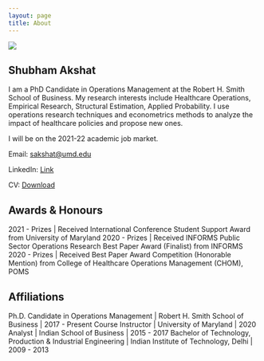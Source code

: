 ```yaml
---
layout: page
title: About
---
```


<img src="{{ site.baseurl }}public/profile.jpeg">

## Shubham Akshat

I am a PhD Candidate in Operations Management at the Robert H. Smith School of Business. My research interests include Healthcare Operations, Empirical Research, Structural Estimation, Applied Probability. I use operations research techniques and econometrics methods to analyze the impact of healthcare policies and propose new ones.

I will be on the 2021-22 academic job market.

<p>Email: <a target="_blank" href="mailto:sakshat@umd.edu">sakshat@umd.edu</a></p>
<p>LinkedIn: <a target="_blank" href="https://www.linkedin.com/in/shubham-akshat-86997918/">Link</a></p>
<p>CV: <a target="_blank" href="{{ site.baseurl }}public/CV.pdf">Download</a></p>

## Awards & Honours

2021 - Prizes | Received International Conference Student Support Award from University of Maryland
2020 - Prizes | Received INFORMS Public Sector Operations Research Best Paper Award (Finalist) from INFORMS
2020 - Prizes | Received Best Paper Award Competition (Honorable Mention) from College of Healthcare Operations Management (CHOM), POMS

## Affiliations

Ph.D. Candidate in Operations Management | Robert H. Smith School of Business | 2017 - Present
Course Instructor | University of Maryland | 2020
Analyst | Indian School of Business | 2015 - 2017
Bachelor of Technology, Production & Industrial Engineering | Indian Institute of Technology, Delhi | 2009 - 2013

